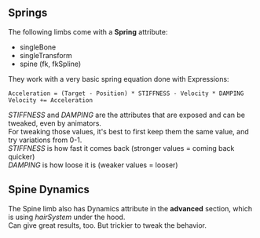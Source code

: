 ## Springs
The following limbs come with a **Spring** attribute:

 * singleBone    
 * singleTransform    
 * spine (fk, fkSpline)

They work with a very basic spring equation done with Expressions:
```
Acceleration = (Target - Position) * STIFFNESS - Velocity * DAMPING
Velocity += Acceleration
```
*STIFFNESS* and *DAMPING* are the attributes that are exposed and can be tweaked, even by animators.   
For tweaking those values, it's best to first keep them the same value, and try variations from 0-1.   
*STIFFNESS* is how fast it comes back (stronger values = coming back quicker)  
*DAMPING* is how loose it is (weaker values = looser)  

## Spine Dynamics
The Spine limb also has Dynamics attribute in the **advanced** section, which is using *hairSystem* under the hood.  
Can give great results, too. But trickier to tweak the behavior. 

